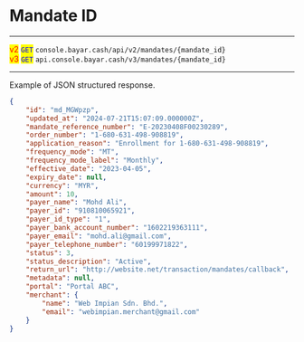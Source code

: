 # Mandate ID

***

<mark style="color:red;">v2</mark>  <mark style="color:blue;">`GET`</mark>  `console.bayar.cash/api/v2/mandates/{mandate_id}`\
<mark style="color:red;">v3</mark>  <mark style="color:blue;">`GET`</mark>  `api.console.bayar.cash/v3/mandates/{mandate_id}`

***



Example of JSON structured response.



```json
{
    "id": "md_MGWpzp",
    "updated_at": "2024-07-21T15:07:09.000000Z",
    "mandate_reference_number": "E-20230408F00230289",
    "order_number": "1-680-631-498-908819",
    "application_reason": "Enrollment for 1-680-631-498-908819",
    "frequency_mode": "MT",
    "frequency_mode_label": "Monthly",
    "effective_date": "2023-04-05",
    "expiry_date": null,
    "currency": "MYR",
    "amount": 10,
    "payer_name": "Mohd Ali",
    "payer_id": "910810065921",
    "payer_id_type": "1",
    "payer_bank_account_number": "1602219363111",
    "payer_email": "mohd.ali@gmail.com",
    "payer_telephone_number": "60199971822",
    "status": 3,
    "status_description": "Active",
    "return_url": "http://website.net/transaction/mandates/callback",
    "metadata": null,
    "portal": "Portal ABC",
    "merchant": {
        "name": "Web Impian Sdn. Bhd.",
        "email": "webimpian.merchant@gmail.com"
    }
}
```

